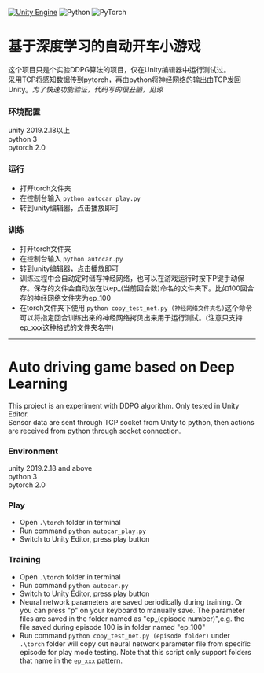 [![Unity Engine](https://img.shields.io/badge/Unity%20Engine-2019.2.18f1-blue.svg)](https://unity3d.com/get-unity/download/archive)
![Python](https://img.shields.io/badge/python-3670A0?style=for-the-badge&logo=python&logoColor=ffdd54)
![PyTorch](https://img.shields.io/badge/PyTorch-%23EE4C2C.svg?style=for-the-badge&logo=PyTorch&logoColor=white)


# 基于深度学习的自动开车小游戏 
这个项目只是个实验DDPG算法的项目，仅在Unity编辑器中运行测试过。  
采用TCP将感知数据传到pytorch，再由python将神经网络的输出由TCP发回Unity。*为了快速功能验证，代码写的很丑陋，见谅*  

### 环境配置
unity 2019.2.18以上  
python 3  
pytorch 2.0  

### 运行
- 打开torch文件夹
- 在控制台输入 ```python autocar_play.py```
- 转到unity编辑器，点击播放即可

### 训练
- 打开torch文件夹
- 在控制台输入 ```python autocar.py```
- 转到unity编辑器，点击播放即可
- 训练过程中会自动定时储存神经网络，也可以在游戏运行时按下P键手动保存。保存的文件会自动放在以ep_(当前回合数)命名的文件夹下。比如100回合存的神经网络文件夹为ep_100
- 在torch文件夹下使用 ```python copy_test_net.py (神经网络文件夹名)```这个命令可以将指定回合训练出来的神经网络拷贝出来用于运行测试。(注意只支持ep_xxx这种格式的文件夹名字)
  
---
  
# Auto driving game based on Deep Learning
This project is an experiment with DDPG algorithm. Only tested in Unity Editor.  
Sensor data are sent through TCP socket from Unity to python, then actions are received from python through socket connection.  

### Environment
unity 2019.2.18 and above  
python 3  
pytorch 2.0  

### Play
- Open ```.\torch``` folder in terminal 
- Run command ```python autocar_play.py```
- Switch to Unity Editor, press play button

### Training
- Open ```.\torch``` folder in terminal 
- Run command ```python autocar.py```
- Switch to Unity Editor, press play button
- Neural network parameters are saved periodically during training. Or you can press "p" on your keyboard to manually save. The parameter files are saved in the folder named as "ep_(episode number)",e.g. the file saved during episode 100 is in folder named "ep_100"  
- Run command  ```python copy_test_net.py (episode folder)``` under ```.\torch``` folder will copy out neural network parameter file from specific episode for play mode testing. Note that this script only support folders that name in the ```ep_xxx``` pattern.
